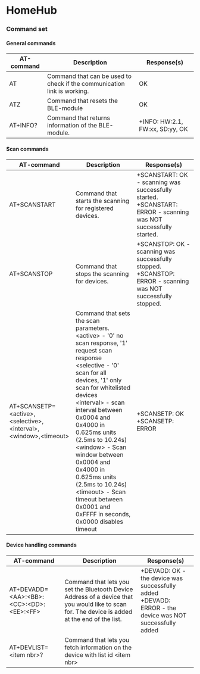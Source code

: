 # HomeHub

### Command set

#### General commands

| AT-command | Description | Response(s) |
|------------|-------------|-------------|
| AT         | Command that can be used to check if the communication link is working. | OK |
| ATZ        | Command that resets the BLE-module | OK |
| AT+INFO?   | Command that returns information of the BLE-module. | +INFO: HW:2.1, FW:xx, SD:yy, OK |


#### Scan commands

| AT-command | Description | Response(s) |
|------------|-------------|-------------|
| AT+SCANSTART | Command that starts the scanning for registered devices. | +SCANSTART: OK - scanning was successfully started. <BR> +SCANSTART: ERROR - scanning was NOT successfully started. |
| AT+SCANSTOP | Command that stops the scanning for devices. | +SCANSTOP: OK - scanning was successfully stopped. <BR> +SCANSTOP: ERROR - scanning was NOT successfully stopped. |
| AT+SCANSETP=&lt;active>,&lt;selective>,&lt;interval>,&lt;window>,&lt;timeout> | Command that sets the scan parameters. <BR> &lt;active> - '0' no scan response, '1' request scan response <BR> &lt;selective - '0' scan for all devices, '1' only scan for whitelisted devices <BR> &lt;interval> - scan interval between 0x0004 and 0x4000 in 0.625ms units (2.5ms to 10.24s) <BR> &lt;window> - Scan window between 0x0004 and 0x4000 in 0.625ms units (2.5ms to 10.24s) <BR> &lt;timeout> -  Scan timeout between 0x0001 and 0xFFFF in seconds, 0x0000 disables timeout | +SCANSETP: OK <BR> +SCANSETP: ERROR |


#### Device handling commands

| AT-command | Description | Response(s) |
|------------|-------------|-------------|
| AT+DEVADD=&lt;AA>:&lt;BB>:&lt;CC>:&lt;DD>:&lt;EE>:&lt;FF>  | Command that lets you set the Bluetooth Device Address of a device that you would like to scan for. The device is added at the end of the list. | +DEVADD: OK - the device was successfully added <BR> +DEVADD: ERROR - the device was NOT successfully added |
| AT+DEVLIST=&lt;item nbr>? | Command that lets you fetch information on the device with list id &lt;item nbr> | |
